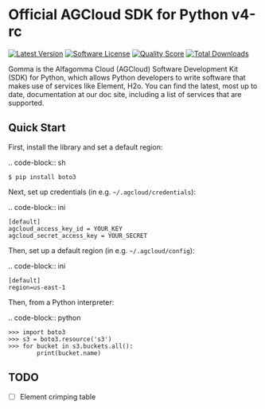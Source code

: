 # Official AGCloud SDK for Python v4-rc

[![Latest Version](https://img.shields.io/github/release/alfagomma/gomma.svg?style=flat-square)](https://github.com/alfagomma/gomma/releases)
[![Software License](https://img.shields.io/badge/license-MIT-brightgreen.svg?style=flat-square)](https://github.com/alfagomma/gomma/blob/master/LICENSE)
[![Quality Score](https://img.shields.io/scrutinizer/g/alfagomma/gomma.svg?style=flat-square)](https://scrutinizer-ci.com/g/alfagomma/gomma)
[![Total Downloads](https://img.shields.io/packagist/dt/alfagomma/gomma.svg?style=flat-square)](https://packagist.org/packages/league/gomma)

Gomma is the Alfagomma Cloud (AGCloud) Software Development Kit (SDK) for Python, which allows Python developers to write software that makes use of services like Element, H2o. You can find the latest, most up to date, documentation at our doc site, including a list of services that are supported.

## Quick Start

First, install the library and set a default region:

.. code-block:: sh

    $ pip install boto3

Next, set up credentials (in e.g. `~/.agcloud/credentials`):

.. code-block:: ini

    [default]
    agcloud_access_key_id = YOUR_KEY
    agcloud_secret_access_key = YOUR_SECRET

Then, set up a default region (in e.g. `~/.agcloud/config`):

.. code-block:: ini

    [default]
    region=us-east-1

Then, from a Python interpreter:

.. code-block:: python

    >>> import boto3
    >>> s3 = boto3.resource('s3')
    >>> for bucket in s3.buckets.all():
            print(bucket.name)

## TODO

- [ ] Element crimping table

